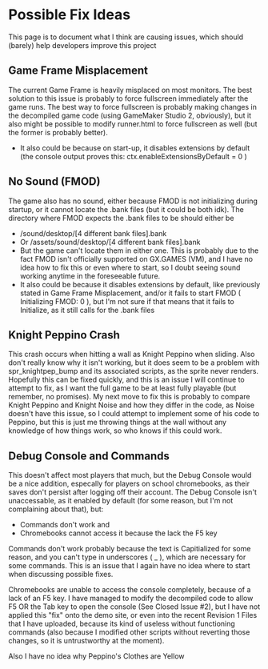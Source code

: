 # Possible Fix Ideas
This page is to document what I think are causing issues, which should (barely) help developers improve this project

## Game Frame Misplacement
The current Game Frame is heavily misplaced on most monitors. The best solution to this issue is probably to force fullscreen immediately after the game runs. The best way to force fullscreen is probably making changes in the decompiled game code
(using GameMaker Studio 2, obviously), but it also might be possible to modify runner.html to force fullscreen as well (but the former is probably better).
- It also could be because on start-up, it disables extensions by default (the console output proves this: ctx.enableExtensionsByDefault = 0 )

## No Sound (FMOD)
The game also has no sound, either because FMOD is not initializing during startup, or it cannot locate the .bank files (but it could be both idk). The directory where FMOD expects the .bank files to be should either be 
- /sound/desktop/[4 different bank files].bank
- Or /assets/sound/desktop/[4 different bank files].bank
- But the game can't locate them in either one.
This is probably due to the fact FMOD isn't officially supported on GX.GAMES (VM), and I have no idea how to fix this or even where to start, so I doubt seeing sound working anytime in the foreseeable future.
- It also could be because it disables extensions by default, like previously stated in Game Frame Misplacement, and/or it fails to start FMOD ( Initializing FMOD: 0 ), but I'm not sure if that means that it fails to Initialize, as it still calls for the .bank files

## Knight Peppino Crash
This crash occurs when hitting a wall as Knight Peppino when sliding. Also don't really know why it isn't working, but it does seem to be a problem with spr_knightpep_bump and its associated scripts, as the sprite never renders. Hopefully this
can be fixed quickly, and this is an issue I will continue to attempt to fix, as I want the full game to be at least fully playable (but remember, no promises). My next move to fix this is probably to compare Knight Peppino and Knight Noise and how they differ in the code, as Noise doesn't have this issue, so I could attempt to implement some of his code to Peppino, but this is just me throwing things at the wall without any knowledge of how things work, so who knows if this could work.

## Debug Console and Commands
This doesn't affect most players that much, but the Debug Console would be a nice addition, especally for players on school chromebooks, as their saves
don't persist after logging off their account. The Debug Console isn't unaccessable, as it enabled by default (for some reason, but I'm not complaining about that), but:
- Commands don't work and
- Chromebooks cannot access it because the lack the F5 key

Commands don't work probably because the text is Capitialized for some reason, and you can't type in underscores ( _ ), which are necessary for some commands. This is an issue that I again have no idea where to start when discussing
possible fixes.

Chromebooks are unable to access the console completely, because of a lack of an F5 key. I have managed to modify the decompiled code to allow F5 OR the Tab key to open the console (See Closed Issue #2), but I have not applied this "fix" onto the
demo site, or even into the recent Revision 1 Files that I have uploaded, because its kind of useless without functioning commands (also because I modified other scripts without reverting those changes, so it is untrustworthy at the moment).

Also I have no idea why Peppino's Clothes are Yellow
